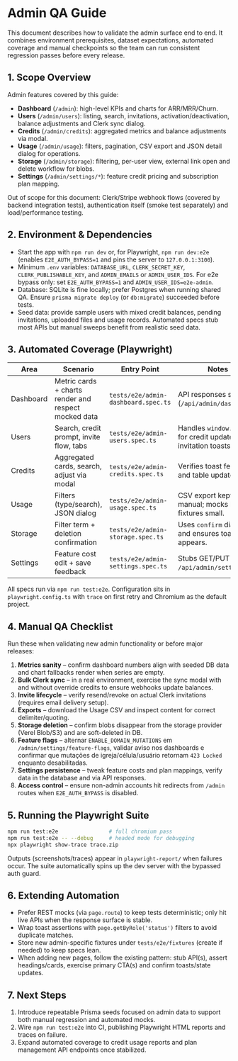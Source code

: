 # Admin QA Guide

This document describes how to validate the admin surface end to end. It combines environment prerequisites, dataset expectations, automated coverage and manual checkpoints so the team can run consistent regression passes before every release.

## 1. Scope Overview
Admin features covered by this guide:
- **Dashboard** (`/admin`): high-level KPIs and charts for ARR/MRR/Churn.
- **Users** (`/admin/users`): listing, search, invitations, activation/deactivation, balance adjustments and Clerk sync dialog.
- **Credits** (`/admin/credits`): aggregated metrics and balance adjustments via modal.
- **Usage** (`/admin/usage`): filters, pagination, CSV export and JSON detail dialog for operations.
- **Storage** (`/admin/storage`): filtering, per-user view, external link open and delete workflow for blobs.
- **Settings** (`/admin/settings/*`): feature credit pricing and subscription plan mapping.

Out of scope for this document: Clerk/Stripe webhook flows (covered by backend integration tests), authentication itself (smoke test separately) and load/performance testing.

## 2. Environment & Dependencies
- Start the app with `npm run dev` or, for Playwright, `npm run dev:e2e` (enables `E2E_AUTH_BYPASS=1` and pins the server to `127.0.0.1:3100`).
- Minimum `.env` variables: `DATABASE_URL`, `CLERK_SECRET_KEY`, `CLERK_PUBLISHABLE_KEY`, and `ADMIN_EMAILS` or `ADMIN_USER_IDS`. For e2e bypass only: set `E2E_AUTH_BYPASS=1` and `ADMIN_USER_IDS=e2e-admin`.
- Database: SQLite is fine locally; prefer Postgres when running shared QA. Ensure `prisma migrate deploy` (or `db:migrate`) succeeded before tests.
- Seed data: provide sample users with mixed credit balances, pending invitations, uploaded files and usage records. Automated specs stub most APIs but manual sweeps benefit from realistic seed data.

## 3. Automated Coverage (Playwright)
| Area | Scenario | Entry Point | Notes |
| --- | --- | --- | --- |
| Dashboard | Metric cards + charts render and respect mocked data | `tests/e2e/admin-dashboard.spec.ts` | API responses stubbed (`/api/admin/dashboard`). |
| Users | Search, credit prompt, invite flow, tabs | `tests/e2e/admin-users.spec.ts` | Handles `window.prompt` for credit update and invitation toasts. |
| Credits | Aggregated cards, search, adjust via modal | `tests/e2e/admin-credits.spec.ts` | Verifies toast feedback and table update. |
| Usage | Filters (type/search), JSON dialog | `tests/e2e/admin-usage.spec.ts` | CSV export kept manual; mocks keep fixtures small. |
| Storage | Filter term + deletion confirmation | `tests/e2e/admin-storage.spec.ts` | Uses `confirm` dialog and ensures toast appears. |
| Settings | Feature cost edit + save feedback | `tests/e2e/admin-settings.spec.ts` | Stubs GET/PUT to `/api/admin/settings`. |

All specs run via `npm run test:e2e`. Configuration sits in `playwright.config.ts` with `trace` on first retry and Chromium as the default project.

## 4. Manual QA Checklist
Run these when validating new admin functionality or before major releases:
1. **Metrics sanity** – confirm dashboard numbers align with seeded DB data and chart fallbacks render when series are empty.
2. **Bulk Clerk sync** – in a real environment, exercise the sync modal with and without override credits to ensure webhooks update balances.
3. **Invite lifecycle** – verify resend/revoke on actual Clerk invitations (requires email delivery setup).
4. **Exports** – download the Usage CSV and inspect content for correct delimiter/quoting.
5. **Storage deletion** – confirm blobs disappear from the storage provider (Verel Blob/S3) and are soft-deleted in DB.
6. **Feature flags** – alternar `ENABLE_DOMAIN_MUTATIONS` em `/admin/settings/feature-flags`, validar aviso nos dashboards e confirmar que mutações de igreja/célula/usuário retornam `423 Locked` enquanto desabilitadas.
7. **Settings persistence** – tweak feature costs and plan mappings, verify data in the database and via API responses.
8. **Access control** – ensure non-admin accounts hit redirects from `/admin` routes when `E2E_AUTH_BYPASS` is disabled.

## 5. Running the Playwright Suite
```bash
npm run test:e2e                # full chromium pass
npm run test:e2e -- --debug     # headed mode for debugging
npx playwright show-trace trace.zip
```
Outputs (screenshots/traces) appear in `playwright-report/` when failures occur. The suite automatically spins up the dev server with the bypassed auth guard.

## 6. Extending Automation
- Prefer REST mocks (via `page.route`) to keep tests deterministic; only hit live APIs when the response surface is stable.
- Wrap toast assertions with `page.getByRole('status')` filters to avoid duplicate matches.
- Store new admin-specific fixtures under `tests/e2e/fixtures` (create if needed) to keep specs lean.
- When adding new pages, follow the existing pattern: stub API(s), assert headings/cards, exercise primary CTA(s) and confirm toasts/state updates.

## 7. Next Steps
1. Introduce repeatable Prisma seeds focused on admin data to support both manual regression and automated mocks.
2. Wire `npm run test:e2e` into CI, publishing Playwright HTML reports and traces on failure.
3. Expand automated coverage to credit usage reports and plan management API endpoints once stabilized.
